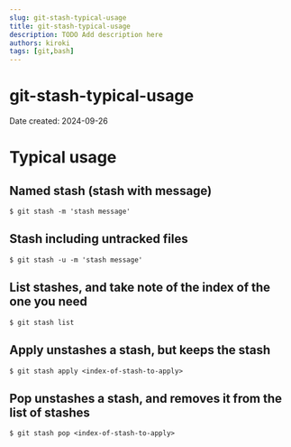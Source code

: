 ```yaml
---
slug: git-stash-typical-usage
title: git-stash-typical-usage
description: TODO Add description here
authors: kiroki
tags: [git,bash]
---
```


# git-stash-typical-usage

Date created: 2024-09-26

# Typical usage

## Named stash (stash with message)

```shell-session
$ git stash -m 'stash message'
```

## Stash including untracked files

```shell-session
$ git stash -u -m 'stash message'
```

## List stashes, and take note of the index of the one you need

```shell-session
$ git stash list
```

## Apply unstashes a stash, but keeps the stash

```shell-session
$ git stash apply <index-of-stash-to-apply>
```
## Pop unstashes a stash, and removes it from the list of stashes

```shell-session
$ git stash pop <index-of-stash-to-apply>
```




